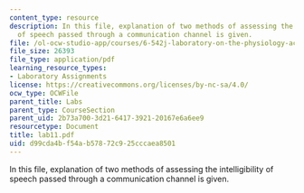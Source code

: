```yaml
---
content_type: resource
description: In this file, explanation of two methods of assessing the intelligibility
  of speech passed through a communication channel is given.
file: /ol-ocw-studio-app/courses/6-542j-laboratory-on-the-physiology-acoustics-and-perception-of-speech-fall-2005/d99cda4bf54ab57872c925cccaea8501_lab11.pdf
file_size: 26393
file_type: application/pdf
learning_resource_types:
- Laboratory Assignments
license: https://creativecommons.org/licenses/by-nc-sa/4.0/
ocw_type: OCWFile
parent_title: Labs
parent_type: CourseSection
parent_uid: 2b73a700-3d21-6417-3921-20167e6a6ee9
resourcetype: Document
title: lab11.pdf
uid: d99cda4b-f54a-b578-72c9-25cccaea8501
---
```

In this file, explanation of two methods of assessing the intelligibility of speech passed through a communication channel is given.